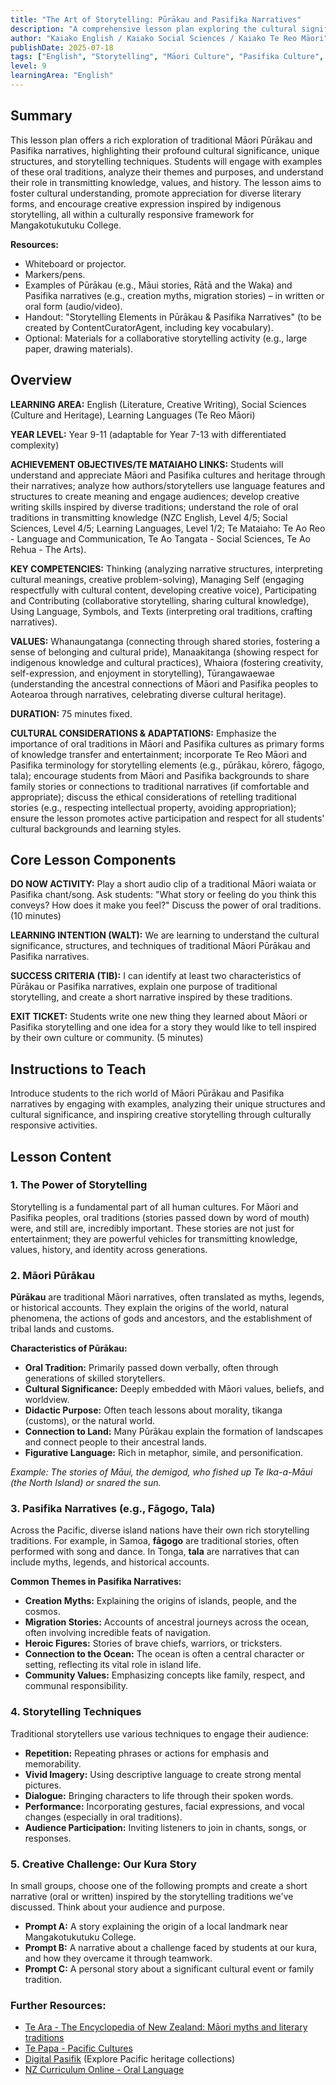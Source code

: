 ```yaml
---
title: "The Art of Storytelling: Pūrākau and Pasifika Narratives"
description: "A comprehensive lesson plan exploring the cultural significance, structures, and techniques of traditional Māori Pūrākau and Pasifika narratives, tailored for diverse learners."
author: "Kaiako English / Kaiako Social Sciences / Kaiako Te Reo Māori"
publishDate: 2025-07-18
tags: ["English", "Storytelling", "Māori Culture", "Pasifika Culture", "Literature", "Social Sciences", "Te Reo Māori", "Lesson Plan", "Aotearoa New Zealand Curriculum"]
level: 9
learningArea: "English"
---
```


## Summary

This lesson plan offers a rich exploration of traditional Māori Pūrākau and Pasifika narratives, highlighting their profound cultural significance, unique structures, and storytelling techniques. Students will engage with examples of these oral traditions, analyze their themes and purposes, and understand their role in transmitting knowledge, values, and history. The lesson aims to foster cultural understanding, promote appreciation for diverse literary forms, and encourage creative expression inspired by indigenous storytelling, all within a culturally responsive framework for Mangakotukutuku College.

**Resources:**
*   Whiteboard or projector.
*   Markers/pens.
*   Examples of Pūrākau (e.g., Māui stories, Rātā and the Waka) and Pasifika narratives (e.g., creation myths, migration stories) – in written or oral form (audio/video).
*   Handout: "Storytelling Elements in Pūrākau & Pasifika Narratives" (to be created by ContentCuratorAgent, including key vocabulary).
*   Optional: Materials for a collaborative storytelling activity (e.g., large paper, drawing materials).

## Overview

**LEARNING AREA:** English (Literature, Creative Writing), Social Sciences (Culture and Heritage), Learning Languages (Te Reo Māori)

**YEAR LEVEL:** Year 9-11 (adaptable for Year 7-13 with differentiated complexity)

**ACHIEVEMENT OBJECTIVES/TE MATAIAHO LINKS:** Students will understand and appreciate Māori and Pasifika cultures and heritage through their narratives; analyze how authors/storytellers use language features and structures to create meaning and engage audiences; develop creative writing skills inspired by diverse traditions; understand the role of oral traditions in transmitting knowledge (NZC English, Level 4/5; Social Sciences, Level 4/5; Learning Languages, Level 1/2; Te Mataiaho: Te Ao Reo - Language and Communication, Te Ao Tangata - Social Sciences, Te Ao Rehua - The Arts).

**KEY COMPETENCIES:** Thinking (analyzing narrative structures, interpreting cultural meanings, creative problem-solving), Managing Self (engaging respectfully with cultural content, developing creative voice), Participating and Contributing (collaborative storytelling, sharing cultural knowledge), Using Language, Symbols, and Texts (interpreting oral traditions, crafting narratives).

**VALUES:** Whanaungatanga (connecting through shared stories, fostering a sense of belonging and cultural pride), Manaakitanga (showing respect for indigenous knowledge and cultural practices), Whaiora (fostering creativity, self-expression, and enjoyment in storytelling), Tūrangawaewae (understanding the ancestral connections of Māori and Pasifika peoples to Aotearoa through narratives, celebrating diverse cultural heritage).

**DURATION:** 75 minutes fixed.

**CULTURAL CONSIDERATIONS & ADAPTATIONS:** Emphasize the importance of oral traditions in Māori and Pasifika cultures as primary forms of knowledge transfer and entertainment; incorporate Te Reo Māori and Pasifika terminology for storytelling elements (e.g., pūrākau, kōrero, fāgogo, tala); encourage students from Māori and Pasifika backgrounds to share family stories or connections to traditional narratives (if comfortable and appropriate); discuss the ethical considerations of retelling traditional stories (e.g., respecting intellectual property, avoiding appropriation); ensure the lesson promotes active participation and respect for all students' cultural backgrounds and learning styles.

## Core Lesson Components

**DO NOW ACTIVITY:** Play a short audio clip of a traditional Māori waiata or Pasifika chant/song. Ask students: "What story or feeling do you think this conveys? How does it make you feel?" Discuss the power of oral traditions. (10 minutes)

**LEARNING INTENTION (WALT):** We are learning to understand the cultural significance, structures, and techniques of traditional Māori Pūrākau and Pasifika narratives.

**SUCCESS CRITERIA (TIB):** I can identify at least two characteristics of Pūrākau or Pasifika narratives, explain one purpose of traditional storytelling, and create a short narrative inspired by these traditions.

**EXIT TICKET:** Students write one new thing they learned about Māori or Pasifika storytelling and one idea for a story they would like to tell inspired by their own culture or community. (5 minutes)

## Instructions to Teach

Introduce students to the rich world of Māori Pūrākau and Pasifika narratives by engaging with examples, analyzing their unique structures and cultural significance, and inspiring creative storytelling through culturally responsive activities.

## Lesson Content

### 1. The Power of Storytelling

Storytelling is a fundamental part of all human cultures. For Māori and Pasifika peoples, oral traditions (stories passed down by word of mouth) were, and still are, incredibly important. These stories are not just for entertainment; they are powerful vehicles for transmitting knowledge, values, history, and identity across generations.

### 2. Māori Pūrākau

**Pūrākau** are traditional Māori narratives, often translated as myths, legends, or historical accounts. They explain the origins of the world, natural phenomena, the actions of gods and ancestors, and the establishment of tribal lands and customs.

**Characteristics of Pūrākau:**
*   **Oral Tradition:** Primarily passed down verbally, often through generations of skilled storytellers.
*   **Cultural Significance:** Deeply embedded with Māori values, beliefs, and worldview.
*   **Didactic Purpose:** Often teach lessons about morality, tikanga (customs), or the natural world.
*   **Connection to Land:** Many Pūrākau explain the formation of landscapes and connect people to their ancestral lands.
*   **Figurative Language:** Rich in metaphor, simile, and personification.

*Example: The stories of Māui, the demigod, who fished up Te Ika-a-Māui (the North Island) or snared the sun.*

### 3. Pasifika Narratives (e.g., Fāgogo, Tala)

Across the Pacific, diverse island nations have their own rich storytelling traditions. For example, in Samoa, **fāgogo** are traditional stories, often performed with song and dance. In Tonga, **tala** are narratives that can include myths, legends, and historical accounts.

**Common Themes in Pasifika Narratives:**
*   **Creation Myths:** Explaining the origins of islands, people, and the cosmos.
*   **Migration Stories:** Accounts of ancestral journeys across the ocean, often involving incredible feats of navigation.
*   **Heroic Figures:** Stories of brave chiefs, warriors, or tricksters.
*   **Connection to the Ocean:** The ocean is often a central character or setting, reflecting its vital role in island life.
*   **Community Values:** Emphasizing concepts like family, respect, and communal responsibility.

### 4. Storytelling Techniques

Traditional storytellers use various techniques to engage their audience:

*   **Repetition:** Repeating phrases or actions for emphasis and memorability.
*   **Vivid Imagery:** Using descriptive language to create strong mental pictures.
*   **Dialogue:** Bringing characters to life through their spoken words.
*   **Performance:** Incorporating gestures, facial expressions, and vocal changes (especially in oral traditions).
*   **Audience Participation:** Inviting listeners to join in chants, songs, or responses.

### 5. Creative Challenge: Our Kura Story

In small groups, choose one of the following prompts and create a short narrative (oral or written) inspired by the storytelling traditions we've discussed. Think about your audience and purpose.

*   **Prompt A:** A story explaining the origin of a local landmark near Mangakotukutuku College.
*   **Prompt B:** A narrative about a challenge faced by students at our kura, and how they overcame it through teamwork.
*   **Prompt C:** A personal story about a significant cultural event or family tradition.

### Further Resources:

*   [Te Ara - The Encyclopedia of New Zealand: Māori myths and literary traditions](https://teara.govt.nz/en/maori-myths-and-literary-traditions)
*   [Te Papa - Pacific Cultures](https://www.tepapa.govt.nz/discover-collections/read-watch-play/pacific-cultures)
*   [Digital Pasifik](https://www.digitalpasifik.org/) (Explore Pacific heritage collections)
*   [NZ Curriculum Online - Oral Language](https://nzcurriculum.tki.org.nz/English/Effective-pedagogy/Oral-language/)

